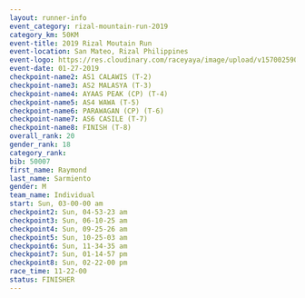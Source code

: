 ```yaml
---
layout: runner-info 
event_category: rizal-mountain-run-2019 
category_km: 50KM 
event-title: 2019 Rizal Moutain Run 
event-location: San Mateo, Rizal Philippines 
event-logo: https://res.cloudinary.com/raceyaya/image/upload/v1570025909/logo/rizal-mountain_gkfete.jpg 
event-date: 01-27-2019 
checkpoint-name2: AS1 CALAWIS (T-2) 
checkpoint-name3: AS2 MALASYA (T-3) 
checkpoint-name4: AYAAS PEAK (CP) (T-4) 
checkpoint-name5: AS4 WAWA (T-5) 
checkpoint-name6: PARAWAGAN (CP) (T-6) 
checkpoint-name7: AS6 CASILE (T-7) 
checkpoint-name8: FINISH (T-8) 
overall_rank: 20
gender_rank: 18
category_rank: 
bib: 50007
first_name: Raymond
last_name: Sarmiento
gender: M
team_name: Individual
start: Sun, 03-00-00 am
checkpoint2: Sun, 04-53-23 am
checkpoint3: Sun, 06-10-25 am
checkpoint4: Sun, 09-25-26 am
checkpoint5: Sun, 10-25-03 am
checkpoint6: Sun, 11-34-35 am
checkpoint7: Sun, 01-14-57 pm
checkpoint8: Sun, 02-22-00 pm
race_time: 11-22-00
status: FINISHER
---
```

